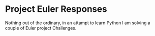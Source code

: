 # Project Euler Responses

Nothing out of the ordinary, in an attampt to learn Python I am solving a couple of Euler project Challenges.